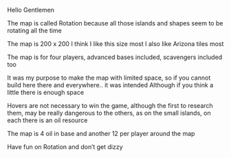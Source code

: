 Hello Gentlemen  

The map is called Rotation because all those islands and shapes seem to be rotating all the time  

The map is 200 x 200 I think I like this size most  I also like Arizona tiles most  

The map is for four players, advanced bases included, scavengers included too  

It was my purpose to make the map with limited space, so if you cannot build here there and everywhere.. it was intended  Although if you think a little there is enough space  

Hovers are not necessary to win the game, although the first to research them, may be really dangerous to the others, as on the small islands, on each there is an oil resource  

The map is 4 oil in base and another 12 per player around the map  

Have fun on Rotation and don’t get dizzy  
